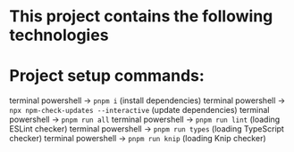 # This project contains the following technologies

# Project setup commands:
terminal powershell -> `pnpm i` (install dependencies)
terminal powershell -> `npx npm-check-updates --interactive` (update dependencies)
terminal powershell -> `pnpm run all`
terminal powershell -> `pnpm run lint` (loading ESLint checker)
terminal powershell -> `pnpm run types` (loading TypeScript checker)
terminal powershell -> `pnpm run knip` (loading Knip checker)